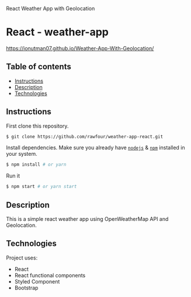 React Weather App with Geolocation

# React - weather-app

https://ionutman07.github.io/Weather-App-With-Geolocation/

## Table of contents
* [Instructions](#Instructions)
* [Description](#Description)
* [Technologies](#Technologies)


## Instructions

First clone this repository.
```bash
$ git clone https://github.com/rawfour/weather-app-react.git
```

Install dependencies. Make sure you already have [`nodejs`](https://nodejs.org/en/) & [`npm`](https://www.npmjs.com/) installed in your system.
```bash
$ npm install # or yarn
```

Run it
```bash
$ npm start # or yarn start
```

## Description
This is a simple react weather app using OpenWeatherMap API and Geolocation.
 
## Technologies
Project uses:
* React
* React functional components
* Styled Component
* Bootstrap

